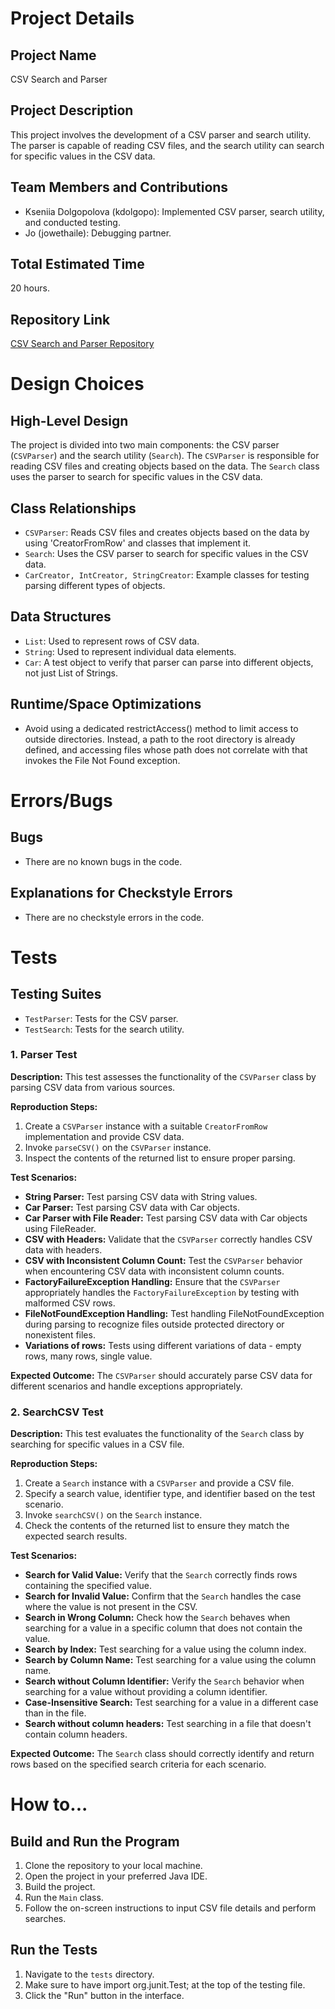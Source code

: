 # Project Details

## Project Name
CSV Search and Parser

## Project Description
This project involves the development of a CSV parser and search utility. The parser is capable of 
reading CSV files, and the search utility can search for specific values in the CSV data.

## Team Members and Contributions
- Kseniia Dolgopolova (kdolgopo): Implemented CSV parser, search utility, and conducted testing.
- Jo (jowethaile): Debugging partner.

## Total Estimated Time
20 hours.

## Repository Link
[CSV Search and Parser Repository](https://github.com/cs0320-s24/csv-kdolgopo)

# Design Choices

## High-Level Design
The project is divided into two main components: the CSV parser (`CSVParser`) and the search utility (`Search`). 
The `CSVParser` is responsible for reading CSV files and creating objects based on the data. 
The `Search` class uses the parser to search for specific values in the CSV data.

## Class Relationships
- `CSVParser`: Reads CSV files and creates objects based on the data by using 'CreatorFromRow' and classes that implement it.
- `Search`: Uses the CSV parser to search for specific values in the CSV data.
- `CarCreator, IntCreator, StringCreator`: Example classes for testing parsing different types of objects.

## Data Structures
- `List`: Used to represent rows of CSV data.
- `String`: Used to represent individual data elements.
- `Car`: A test object to verify that parser can parse into different objects, not just List of Strings.

## Runtime/Space Optimizations
- Avoid using a dedicated restrictAccess() method to limit access to outside directories.
Instead, a path to the root directory is already defined, and accessing files whose path does not
correlate with that invokes the File Not Found exception.

# Errors/Bugs

## Bugs
- There are no known bugs in the code.

## Explanations for Checkstyle Errors
- There are no checkstyle errors in the code.

# Tests

## Testing Suites
- `TestParser`: Tests for the CSV parser.
- `TestSearch`: Tests for the search utility.

### 1. Parser Test

**Description:** This test assesses the functionality of the `CSVParser` class by parsing CSV data from various sources.

**Reproduction Steps:**
1. Create a `CSVParser` instance with a suitable `CreatorFromRow` implementation and provide CSV data.
2. Invoke `parseCSV()` on the `CSVParser` instance.
3. Inspect the contents of the returned list to ensure proper parsing.

**Test Scenarios:**
- **String Parser:** Test parsing CSV data with String values.
- **Car Parser:** Test parsing CSV data with Car objects.
- **Car Parser with File Reader:** Test parsing CSV data with Car objects using FileReader.
- **CSV with Headers:** Validate that the `CSVParser` correctly handles CSV data with headers.
- **CSV with Inconsistent Column Count:** Test the `CSVParser` behavior when encountering CSV data with inconsistent column counts.
- **FactoryFailureException Handling:** Ensure that the `CSVParser` appropriately handles the `FactoryFailureException` by testing with malformed CSV rows.
- **FileNotFoundException Handling:** Test handling FileNotFoundException during parsing to recognize files outside protected directory or nonexistent files.
- **Variations of rows:** Tests using different variations of data - empty rows, many rows, single value.

**Expected Outcome:** The `CSVParser` should accurately parse CSV data for different scenarios and handle exceptions appropriately.

### 2. SearchCSV Test

**Description:** This test evaluates the functionality of the `Search` class by searching for specific values in a CSV file.

**Reproduction Steps:**
1. Create a `Search` instance with a `CSVParser` and provide a CSV file.
2. Specify a search value, identifier type, and identifier based on the test scenario.
3. Invoke `searchCSV()` on the `Search` instance.
4. Check the contents of the returned list to ensure they match the expected search results.

**Test Scenarios:**
- **Search for Valid Value:** Verify that the `Search` correctly finds rows containing the specified value.
- **Search for Invalid Value:** Confirm that the `Search` handles the case where the value is not present in the CSV.
- **Search in Wrong Column:** Check how the `Search` behaves when searching for a value in a specific column that does not contain the value.
- **Search by Index:** Test searching for a value using the column index.
- **Search by Column Name:** Test searching for a value using the column name.
- **Search without Column Identifier:** Verify the `Search` behavior when searching for a value without providing a column identifier.
- **Case-Insensitive Search:** Test searching for a value in a different case than in the file.
- **Search without column headers:** Test searching in a file that doesn't contain column headers.

**Expected Outcome:** The `Search` class should correctly identify and return rows based on the specified search criteria for each scenario.


# How to...

## Build and Run the Program
1. Clone the repository to your local machine.
2. Open the project in your preferred Java IDE.
3. Build the project.
4. Run the `Main` class.
5. Follow the on-screen instructions to input CSV file details and perform searches.

## Run the Tests
1. Navigate to the `tests` directory.
2. Make sure to have import org.junit.Test; at the top of the testing file.
3. Click the "Run" button in the interface.
